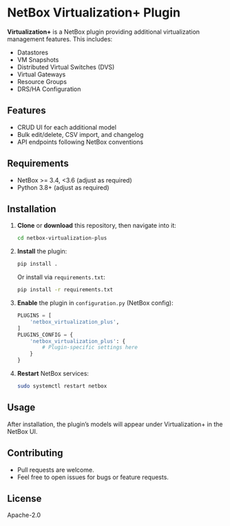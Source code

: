 # NetBox Virtualization+ Plugin

**Virtualization+** is a NetBox plugin providing additional virtualization management features. This includes:

- Datastores
- VM Snapshots
- Distributed Virtual Switches (DVS)
- Virtual Gateways
- Resource Groups
- DRS/HA Configuration

## Features
- CRUD UI for each additional model
- Bulk edit/delete, CSV import, and changelog
- API endpoints following NetBox conventions

## Requirements
- NetBox >= 3.4, <3.6 (adjust as required)
- Python 3.8+ (adjust as required)

## Installation

1. **Clone** or **download** this repository, then navigate into it:
   ```bash
   cd netbox-virtualization-plus
   ```

2. **Install** the plugin:
   ```bash
   pip install .
   ```
   Or install via `requirements.txt`:
   ```bash
   pip install -r requirements.txt
   ```

3. **Enable** the plugin in `configuration.py` (NetBox config):
   ```python
   PLUGINS = [
       'netbox_virtualization_plus',  
   ]
   PLUGINS_CONFIG = {
       'netbox_virtualization_plus': {
           # Plugin-specific settings here
       }
   }
   ```

4. **Restart** NetBox services:
   ```bash
   sudo systemctl restart netbox
   ```

## Usage
After installation, the plugin’s models will appear under Virtualization+ in the NetBox UI.

## Contributing
- Pull requests are welcome.
- Feel free to open issues for bugs or feature requests.

## License
Apache-2.0


